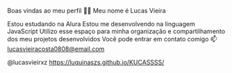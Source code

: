 Boas vindas ao meu perfil 💙💙
Meu nome é Lucas Vieira

Estou estudando na Alura
Estou me desenvolvendo na linguagem JavaScript
Utilizo esse espaço para minha organização e compartilhamento dos meu projetos desenvolvidos
Você pode entrar em contato comigo 📫
lucasvieiracosta0808@email.com

@lucasvieirxz
https://luquinaszs.github.io/KUCASSSS/
